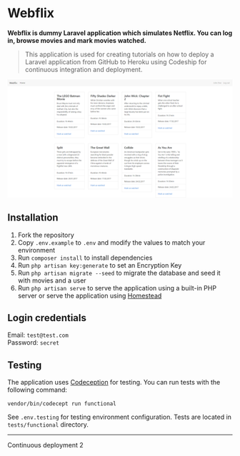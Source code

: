 # Webflix

**Webflix is dummy Laravel application which simulates Netflix. You can log in, browse movies and mark movies watched.**

> This application is used for creating tutorials on how to deploy a Laravel application from GitHub to Heroku using Codeship for continuous integration and deployment.

![Home page](home.png)

## Installation

1. Fork the repository
2. Copy `.env.example` to `.env` and modify the values to match your environment
3. Run `composer install` to install dependencies
4. Run `php artisan key:generate` to set an Encryption Key
5. Run `php artisan migrate --seed` to migrate the database and seed it with movies and a user
5. Run `php artisan serve` to serve the application using a built-in PHP server or serve the application using [Homestead](https://laravel.com/docs/5.4/homestead)

## Login credentials

Email: `test@test.com`    
Password: `secret`

## Testing

The application uses [Codeception](http://codeception.com/) for testing. You can run tests with the following command:

```
vendor/bin/codecept run functional
```

See `.env.testing` for testing environment configuration. Tests are located in `tests/functional` directory.

---

Continuous deployment 2
